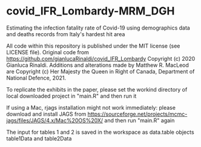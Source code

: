 # covid_IFR_Lombardy-MRM_DGH
Estimating the infection fatality rate of Covid-19 using demographics data and deaths records from Italy's hardest hit area

All code within this repository is published under the MIT license (see LICENSE file).  Original code from https://github.com/gianlucaRinaldi/covid_IFR_Lombardy Copyright (c) 2020 Gianluca Rinaldi. Additions and alterations made by Matthew R. MacLeod are Copyright (c) Her Majesty the Queen in Right of Canada, Department of National Defence, 2021.

To replicate the exhibits in the paper, please set the workind directory of local downloaded project in "main.R" and then run it

If using a Mac, rjags installation might not work immediately: please download and install JAGS from 
https://sourceforge.net/projects/mcmc-jags/files/JAGS/4.x/Mac%20OS%20X/ 
and then run "main.R" again

The input for tables 1 and 2 is saved in the workspace as data.table objects table1Data and table2Data
